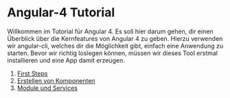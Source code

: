 # Angular-4 Tutorial

Willkommen im Tutorial für Angular 4. Es soll hier darum gehen, dir einen Überblick über die Kernfeatures von Angular 4 zu geben. Hierzu verwenden wir angular-cli, welches dir die Möglichkeit gibt, einfach eine Anwendung zu starten. Bevor wir richtig loslegen können, müssen wir dieses Tool erstmal installieren und eine App damit erzeugen.

1. [First Steps](https://github.com/ElliDy/angular4-discogs/blob/master/01%20First%20steps.md)
2. [Erstellen von Komponenten](https://github.com/ElliDy/angular4-discogs/blob/master/02%20Erstellen%20von%20Komponenten.md)
3. [Module und Services](https://github.com/ElliDy/angular4-discogs/blob/master/03-Module_und_Services.md)